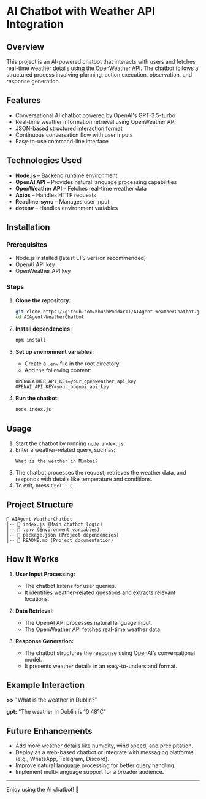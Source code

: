 # AI Chatbot with Weather API Integration

## Overview
This project is an AI-powered chatbot that interacts with users and fetches real-time weather details using the OpenWeather API. The chatbot follows a structured process involving planning, action execution, observation, and response generation.

## Features
- Conversational AI chatbot powered by OpenAI's GPT-3.5-turbo
- Real-time weather information retrieval using OpenWeather API
- JSON-based structured interaction format
- Continuous conversation flow with user inputs
- Easy-to-use command-line interface

## Technologies Used
- **Node.js** – Backend runtime environment
- **OpenAI API** – Provides natural language processing capabilities
- **OpenWeather API** – Fetches real-time weather data
- **Axios** – Handles HTTP requests
- **Readline-sync** – Manages user input
- **dotenv** – Handles environment variables

## Installation
### Prerequisites
- Node.js installed (latest LTS version recommended)
- OpenAI API key
- OpenWeather API key

### Steps
1. **Clone the repository:**
   ```bash
   git clone https://github.com/KhushPoddar11/AIAgent-WeatherChatbot.git
   cd AIAgent-WeatherChatbot
   ```

2. **Install dependencies:**
   ```bash
   npm install
   ```

3. **Set up environment variables:**
   - Create a `.env` file in the root directory.
   - Add the following content:
   ```plaintext
   OPENWEATHER_API_KEY=your_openweather_api_key
   OPENAI_API_KEY=your_openai_api_key
   ```

4. **Run the chatbot:**
   ```bash
   node index.js
   ```

## Usage
1. Start the chatbot by running `node index.js`.
2. Enter a weather-related query, such as:
   ```
   What is the weather in Mumbai?
   ```
3. The chatbot processes the request, retrieves the weather data, and responds with details like temperature and conditions.
4. To exit, press `Ctrl + C`.

## Project Structure
```
📂 AIAgent-WeatherChatbot
│-- 📄 index.js (Main chatbot logic)
│-- 📄 .env (Environment variables)
│-- 📄 package.json (Project dependencies)
│-- 📄 README.md (Project documentation)
```

## How It Works
1. **User Input Processing:**
   - The chatbot listens for user queries.
   - It identifies weather-related questions and extracts relevant locations.

2. **Data Retrieval:**
   - The OpenAI API processes natural language input.
   - The OpenWeather API fetches real-time weather data.

3. **Response Generation:**
   - The chatbot structures the response using OpenAI’s conversational model.
   - It presents weather details in an easy-to-understand format.

## Example Interaction
**>>** "What is the weather in Dublin?"

**gpt:** "The weather in Dublin is 10.48°C"

## Future Enhancements
- Add more weather details like humidity, wind speed, and precipitation.
- Deploy as a web-based chatbot or integrate with messaging platforms (e.g., WhatsApp, Telegram, Discord).
- Improve natural language processing for better query handling.
- Implement multi-language support for a broader audience.

---
Enjoy using the AI chatbot! 🚀

